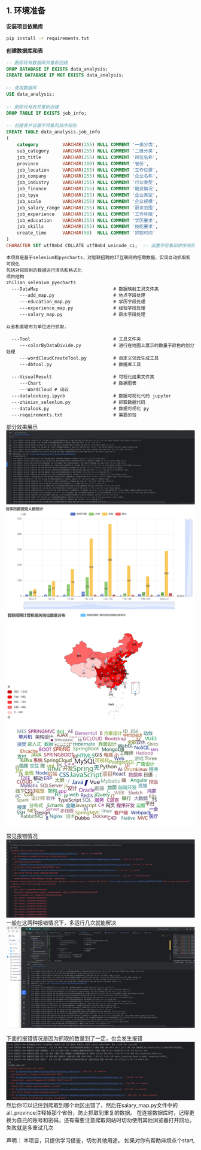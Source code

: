 
## 1. 环境准备
**安装项目依赖库**
```cmd
pip install -r requirements.txt
```
**创建数据库和表**
```sql
-- 删除现有数据库并重新创建
DROP DATABASE IF EXISTS data_analysis;
CREATE DATABASE IF NOT EXISTS data_analysis;

-- 使用数据库
USE data_analysis;

-- 删除现有表并重新创建
DROP TABLE IF EXISTS job_info;

-- 创建表并设置字符集和排序规则
CREATE TABLE data_analysis.job_info
(
    category         VARCHAR(255) NULL COMMENT '一级分类',
    sub_category     VARCHAR(255) NULL COMMENT '二级分类',
    job_title        VARCHAR(255) NULL COMMENT '岗位名称',
    province         VARCHAR(100) NULL COMMENT '省份',
    job_location     VARCHAR(255) NULL COMMENT '工作位置',
    job_company      VARCHAR(255) NULL COMMENT '企业名称',
    job_industry     VARCHAR(255) NULL COMMENT '行业类型',
    job_finance      VARCHAR(255) NULL COMMENT '融资情况',
    job_tpye         VARCHAR(255) NULL COMMENT '企业类型',
    job_scale        VARCHAR(255) NULL COMMENT '企业规模',
    job_salary_range VARCHAR(255) NULL COMMENT '薪资范围',
    job_experience   VARCHAR(255) NULL COMMENT '工作年限',
    job_education    VARCHAR(255) NULL COMMENT '学历要求',
    job_skills       VARCHAR(255) NULL COMMENT '技能要求',
    create_time      VARCHAR(50)  NULL COMMENT '抓取时间'
)
CHARACTER SET utf8mb4 COLLATE utf8mb4_unicode_ci;  -- 设置字符集和排序规则

```

```
本项目是基于selenium和pyecharts，对智联招聘的IT互联网的招聘数据，实现自动抓取和可视化
包括对抓取到的数据进行清洗和格式化
项目结构
zhilian_selenium_pyecharts
  ---DataMap                            # 数据映射工具文件夹
     ---add_map.py                      # 地点字段处理
     ---education_map.py                # 学历字段处理
     ---experience_map.py               # 经验字段处理
     ---salary_map.py                   # 薪水字段处理

以省和直辖市为单位进行抓取.

  ---Tool                               # 工具文件夹
     ---colorByDataDivide.py            # 进行在地图上展示的数量于颜色的划分处理
     ---wordCloudCreateTool.py          # 自定义词云生成工具
     ---dbtool.py                       # 数据库工具

  ---VisualResult                       # 可视化结果文件夹
     ---Chart                           # 数据图表
     ---WordCloud # 词云
  ---datalooking.ipynb                  # 数据可视化代码 jupyter
  ---zhinian_selenlum.py                # 抓取数据代码
  ---datalook.py                        # 数据可视化 py
  ---requirements.txt                   # 需要的包
```

部分效果展示
![](https://github.com/bbbmmm007/zhinian_selenium/blob/master/VisualResult/Picture/抓取效果.png)
![](https://github.com/bbbmmm007/zhinian_selenium/blob/master/VisualResult/Picture/111.png)
![](https://github.com/bbbmmm007/zhinian_selenium/blob/master/VisualResult/Picture/招聘概况.png)
![](https://github.com/bbbmmm007/zhinian_selenium/blob/master/VisualResult/Picture/3333.png)

常见报错情况
![](https://github.com/bbbmmm007/zhinian_selenium/blob/master/VisualResult/Picture/报错情况2.png)
一般在这两种报错情况下，多运行几次就能解决
![](https://github.com/bbbmmm007/zhinian_selenium/blob/master/VisualResult/Picture/成功.png)

下面的报错情况是因为抓取的数量到了一定，也会发生报错
![](https://github.com/bbbmmm007/zhinian_selenium/blob/master/VisualResult/Picture/抓取过程报错.png)
然后你可以记住到爬取到哪个地区出错了，然后在salary_map.py文件中的
all_province注释掉那个省份，防止抓取到重复的数据。
在连接数据库时，记得更换为自己的账号和密码，还有需要注意爬取网站时切勿使用其他浏览器打开网址。失败就是多重试几次


声明：
     本项目，只提供学习借鉴，切勿其他用途。
如果对你有帮助麻烦点个start,

